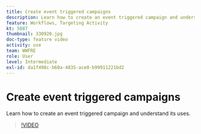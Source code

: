 ```yaml
---
title: Create event triggered campaigns
description: Learn how to create an event triggered campaign and understand its uses.
feature: Workflows, Targeting Activity
kt: 5087
thumbnail: 330920.jpg
doc-type: feature video
activity: use
team: WWFRE
role: User
level: Intermediate
exl-id: da1f498c-b60a-4835-ace0-b99911221bd2
---
```

# Create event triggered campaigns

Learn how to create an event triggered campaign and understand its uses.

>[!VIDEO](https://video.tv.adobe.com/v/330920?quality=12)
